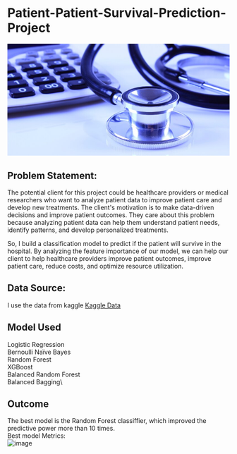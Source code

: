 # Patient-Patient-Survival-Prediction-Project

![Title image](https://github.com/lovehideto/Patient-Patient-Survival-Prediction-Project/blob/main/IMG/dataset-cover.jpeg)

## Problem Statement:

The potential client for this project could be healthcare providers or medical researchers who want to analyze patient data to improve patient care and develop new treatments. The client's motivation is to make data-driven decisions and improve patient outcomes. They care about this problem because analyzing patient data can help them understand patient needs, identify patterns, and develop personalized treatments. 

So, I build a classification model to predict if the patient will survive in the hospital. By analyzing the feature importance of our model, we can help our client to help healthcare providers improve patient outcomes, improve patient care, reduce costs, and optimize resource utilization.

## Data Source:
I use the data from kaggle [Kaggle Data](https://www.kaggle.com/datasets/mitishaagarwal/patient/data)

## Model Used
Logistic Regression\
Bernoulli Naïve Bayes\
Random Forest\
XGBoost\
Balanced Random Forest\
Balanced Bagging\

## Outcome
The best model is the Random Forest classiffier, which improved the predictive power more than 10 times.\
Best model Metrics:\
![image](https://github.com/lovehideto/Patient-Patient-Survival-Prediction-Project/assets/47227651/36cc41ad-465d-44e3-9872-797b40bbc6a7)


